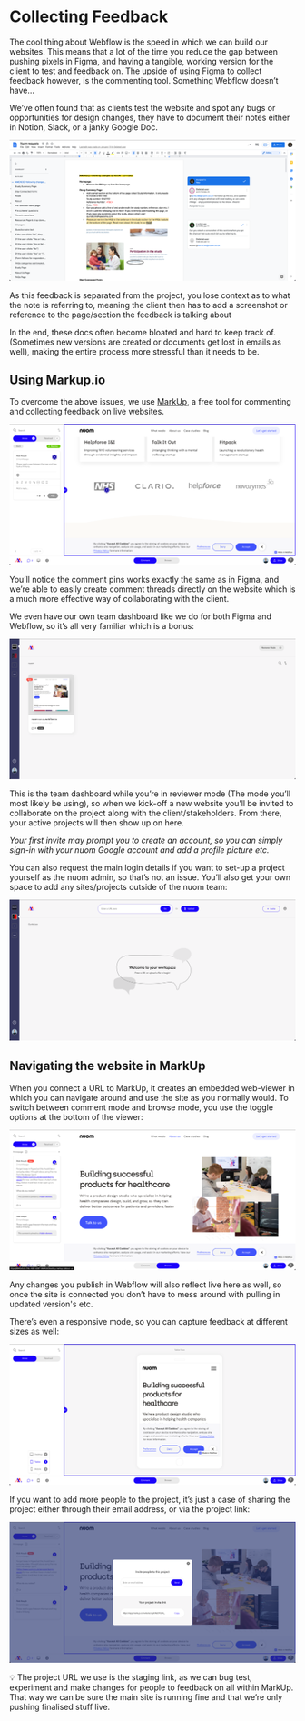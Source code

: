 # Collecting Feedback

The cool thing about Webflow is the speed in which we can build our websites. This means that a lot of the time you reduce the gap between pushing pixels in Figma, and having a tangible, working version for the client to test and feedback on. The upside of using Figma to collect feedback however, is the commenting tool. Something Webflow doesn’t have...

We’ve often found that as clients test the website and spot any bugs or opportunities for design changes, they have to document their notes either in Notion, Slack, or a janky Google Doc.

![Screenshot 2022-04-28 at 13.38.21.png](screenshots/feedback/Screenshot_2022-04-28_at_13.38.21.png)

As this feedback is separated from the project, you lose context as to what the note is referring to, meaning the client then has to add a screenshot or reference to the page/section the feedback is talking about

In the end, these docs often become bloated and hard to keep track of. (Sometimes new versions are created or documents get lost in emails as well), making the entire process more stressful than it needs to be.

## Using Markup.io

To overcome the above issues, we use [MarkUp](https://www.markup.io/), a free tool for commenting and collecting feedback on live websites.

![Screenshot 2022-04-28 at 13.34.02.png](screenshots/feedback/Screenshot_2022-04-28_at_13.34.02.png)

You’ll notice the comment pins works exactly the same as in Figma, and we’re able to easily create comment threads directly on the website which is a much more effective way of collaborating with the client.

We even have our own team dashboard like we do for both Figma and Webflow, so it’s all very familiar which is a bonus:

![Screenshot 2022-04-28 at 14.08.27.png](screenshots/feedback/Screenshot_2022-04-28_at_14.08.27.png)

This is the team dashboard while you’re in reviewer mode (The mode you’ll most likely be using), so when we kick-off a new website you’ll be invited to collaborate on the project along with the client/stakeholders. From there, your active projects will then show up on here.

_Your first invite may prompt you to create an account, so you can simply sign-in with your nuom Google account and add a profile picture etc._

You can also request the main login details if you want to set-up a project yourself as the nuom admin, so that’s not an issue. You’ll also get your own space to add any sites/projects outside of the nuom team:

![Screenshot 2022-04-28 at 14.11.46.png](screenshots/feedback/Screenshot_2022-04-28_at_14.11.46.png)

## Navigating the website in MarkUp

When you connect a URL to MarkUp, it creates an embedded web-viewer in which you can navigate around and use the site as you normally would. To switch between comment mode and browse mode, you use the toggle options at the bottom of the viewer:

![Screenshot 2022-04-28 at 14.18.19.png](screenshots/feedback/Screenshot_2022-04-28_at_14.18.19.png)

Any changes you publish in Webflow will also reflect live here as well, so once the site is connected you don’t have to mess around with pulling in updated version's etc.

There’s even a responsive mode, so you can capture feedback at different sizes as well:

![Screenshot 2022-04-28 at 14.20.38.png](screenshots/feedback/Screenshot_2022-04-28_at_14.20.38.png)

If you want to add more people to the project, it’s just a case of sharing the project either through their email address, or via the project link:

![Screenshot 2022-04-28 at 14.27.51.png](screenshots/feedback/Screenshot_2022-04-28_at_14.27.51.png)

<aside>
💡 The project URL we use is the staging link, as we can bug test, experiment and make changes for people to feedback on all within MarkUp. That way we can be sure the main site is running fine and that we’re only pushing finalised stuff live.
</aside>
